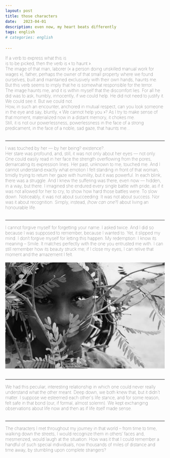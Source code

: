 ```yaml
---
layout: post
title: those characters
date:   2023-04-01
description: even now, my heart beats differently
tags: english
# categories: english

---
```



<span style="font-size:14px;font-weight:lighter">
If a verb to express what this is 
<br> is to be picked, then the verb is « to haunt ».
<br> The image of that man, laborer (« a person doing unskilled manual work for wages »), father, perhaps the owner of that small property where we found ourselves, built and maintained exclusively with their own hands, haunts me. But this verb seems to imply that he is somewhat responsible for the terror.
<br> The image haunts me, and it is within myself that the discomfort lies. For all he did was to ask, humbly, innocently, if we could help. He did not need to justify it. We could see it. But we could not.
<br> How, in such an encounter, anchored in mutual respect, can you look someone in the eye and say, bluntly, « We cannot help you »? As I try to make sense of that moment, materialized now in a distant memory, it chokes me. 
<br> Still, it is not our powerlessness, powerlessness in the face of a strong predicament, in the face of a noble, sad gaze, that haunts me...
</span>
<!-- <div> 
    <img src="/assets/img/reflection.jpg" class="my-image rounded z-depth-1">
</div>-->
<br>
<br>

<hr>
<span style="font-size:14px;font-weight:lighter">
I was touched by her — by her being? existence?. 
<br> Her stare was profound, and, still, it was not only about her eyes — not only. One could easily read in her face the strength overflowing from the pores, demarcating its expression lines. Her past, unknown to me, touched me. And I cannot understand exactly what emotion I felt standing in front of that woman, timidly trying to return her gaze with humility, but it was powerful. In each blink, there was a struggle. And I knew the suffering was there, even now — hidden, in a way, but there. I imagined she endured every single battle with pride, as if it was not allowed for her to cry, to show how hard those battles were. To slow down. Noticeably, it was not about succeeding: It was not about success. Nor was it about recognition. Simply, instead, <i>(how can one?)</i> about living an honourable life.
</span>
<br>
<br>

<hr>
<span style="font-size:14px;font-weight:lighter">
I cannot forgive myself for forgetting your name. I asked twice. And I did so because I was supposed to remember, because I wanted to. Yet, it slipped my mind. I don’t forgive myself for letting this happen.

<span style="font-size:14px;font-weight:lighter">
My redemption: I know its meaning – Smile. It matches perfectly with the one you entrusted me with. I can still remember how its beauty struck me; if I close my eyes, I can relive that moment and the amazement I felt.
</span>
<br>
<br>
<div>
    <img src="/assets/img/smile.jpg" class="my-image rounded z-depth-1">
</div>
<br>

<hr>
<span style="font-size:14px;font-weight:lighter">
We had this peculiar, interesting relationship in which one could never really understand what the other meant. Deep down, we both knew that, but it didn't matter. I suppose we esteemed each other's life stance, and for some reason, felt safe in that bond (our, if formal, almost solemn). We kept exchanging observations about life now and then as if life itself made sense.
</span>
<br>
<br>

<hr>
<span style="font-size:14px;font-weight:lighter"> The characters I met throughout my journey in that world – from time to time, walking down the streets, I would recognize them in others’ faces and, mesmerized, would laugh at the situation: How was it that I could remember a handful of such special individuals, now thousands of miles of distance and time away, by stumbling upon complete strangers?</span>